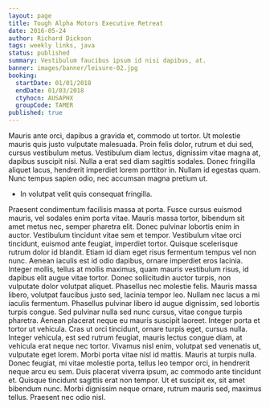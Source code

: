 ```yaml
---
layout: page
title: Tough Alpha Motors Executive Retreat
date: 2016-05-24
author: Richard Dickson
tags: weekly links, java
status: published
summary: Vestibulum faucibus ipsum id nisi dapibus, at.
banner: images/banner/leisure-02.jpg
booking:
  startDate: 01/01/2018
  endDate: 01/03/2018
  ctyhocn: AUSAPHX
  groupCode: TAMER
published: true
---
```

Mauris ante orci, dapibus a gravida et, commodo ut tortor. Ut molestie mauris quis justo vulputate malesuada. Proin felis dolor, rutrum et dui sed, cursus vestibulum metus. Vestibulum diam lectus, dignissim vitae magna at, dapibus suscipit nisi. Nulla a erat sed diam sagittis sodales. Donec fringilla aliquet lacus, hendrerit imperdiet lorem porttitor in. Nullam id egestas quam. Nunc tempus sapien odio, nec accumsan magna pretium ut.

* In volutpat velit quis consequat fringilla.

Praesent condimentum facilisis massa at porta. Fusce cursus euismod mauris, vel sodales enim porta vitae. Mauris massa tortor, bibendum sit amet metus nec, semper pharetra elit. Donec pulvinar lobortis enim in auctor. Vestibulum tincidunt vitae sem et tempor. Vestibulum vitae orci tincidunt, euismod ante feugiat, imperdiet tortor. Quisque scelerisque rutrum dolor id blandit. Etiam id diam eget risus fermentum tempus vel non nunc. Aenean iaculis est id odio dapibus, ornare imperdiet eros lacinia. Integer mollis, tellus at mollis maximus, quam mauris vestibulum risus, id dapibus elit augue vitae tortor. Donec sollicitudin auctor turpis, non vulputate dolor volutpat aliquet. Phasellus nec molestie felis. Mauris massa libero, volutpat faucibus justo sed, lacinia tempor leo. Nullam nec lacus a mi iaculis fermentum. Phasellus pulvinar libero id augue dignissim, sed lobortis turpis congue. Sed pulvinar nulla sed nunc cursus, vitae congue turpis pharetra.
Aenean placerat neque eu mauris suscipit laoreet. Integer porta et tortor ut vehicula. Cras ut orci tincidunt, ornare turpis eget, cursus nulla. Integer vehicula, est sed rutrum feugiat, mauris lectus congue diam, at vehicula erat neque nec tortor. Vivamus nisl enim, volutpat sed venenatis ut, vulputate eget lorem. Morbi porta vitae nisl id mattis. Mauris at turpis nulla. Donec feugiat, mi vitae molestie porta, tellus leo tempor orci, in hendrerit neque arcu eu sem. Duis placerat viverra ipsum, ac commodo ante tincidunt et. Quisque tincidunt sagittis erat non tempor. Ut et suscipit ex, sit amet bibendum nunc. Morbi dignissim neque ornare, rutrum mauris sed, maximus tellus. Praesent nec odio nisl.
